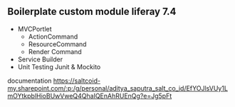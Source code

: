 ## Boilerplate custom module liferay 7.4 ##

- MVCPortlet
    - ActionCommand
    - ResourceCommand
    - Render Command
- Service Builder
- Unit Testing Junit & Mockito

documentation https://saltcoid-my.sharepoint.com/:p:/g/personal/aditya_saputra_salt_co_id/EfYOJlsVUy1LmOYtkpblHioBUwVweQ4QhaIQEnAhRUEnQg?e=Jg5pFt